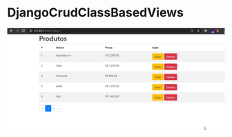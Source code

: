 # DjangoCrudClassBasedViews

![Foo](https://raw.githubusercontent.com/matheusosp/DjangoCrudClassBasedViews/main/CRUD%20CBV%20-%20Google%20Chrome.jpg)
